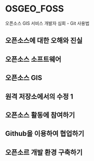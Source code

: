 # OSGEO_FOSS
오픈소스 GIS 서비스 개발자 심회 - Git 사용법
## 오픈소스에 대한 오해와 진실

## 오픈소스 소프트웨어

## 오픈소스 GIS

## 원격 저장소에서의 수정 1

## 오픈소스 활동에 참여하기

## Github을 이용하여 협업하기

## 오픈소르 개발 환경 구축하기
